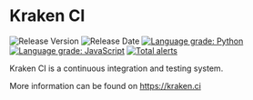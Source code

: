 # Kraken CI

![Release Version](https://img.shields.io/github/v/release/Kraken-CI/kraken)
![Release Date](https://img.shields.io/github/release-date/Kraken-CI/kraken)
[![Language grade: Python](https://img.shields.io/lgtm/grade/python/g/Kraken-CI/kraken.svg?logo=lgtm&logoWidth=18)](https://lgtm.com/projects/g/Kraken-CI/kraken/context:python)
[![Language grade: JavaScript](https://img.shields.io/lgtm/grade/javascript/g/Kraken-CI/kraken.svg?logo=lgtm&logoWidth=18)](https://lgtm.com/projects/g/Kraken-CI/kraken/context:javascript)
[![Total alerts](https://img.shields.io/lgtm/alerts/g/Kraken-CI/kraken.svg?logo=lgtm&logoWidth=18)](https://lgtm.com/projects/g/Kraken-CI/kraken/alerts/)


Kraken CI is a continuous integration and testing system.

More information can be found on https://kraken.ci
